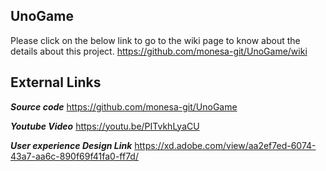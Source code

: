 ## UnoGame

Please click on the below link to go to the wiki page to know about the details about this project.
https://github.com/monesa-git/UnoGame/wiki

## **External Links**
**_Source code_**
https://github.com/monesa-git/UnoGame

**_Youtube Video_**
https://youtu.be/PITvkhLyaCU

**_User experience Design Link_**
https://xd.adobe.com/view/aa2ef7ed-6074-43a7-aa6c-890f69f41fa0-ff7d/

